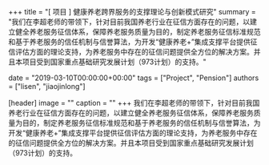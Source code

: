 +++
title = "[ 项目 ] 健康养老跨界服务的支撑理论与创新模式研究"
summary = "我们在李超老师的带领下，针对目前我国养老行业在征信方面存在的问题，以建立健全养老服务征信体系，保障养老服务质量为目的，制定养老服务征信标准规范和基于养老服务的信任机制与信誉算法，为开发“健康养老+”集成支撑平台提供征信评估方面的理论支持，为养老服务中存在的征信问题提供全方位的解决方案。并且本项目受到国家重点基础研究发展计划（973计划）的支持。"

date = "2019-03-10T00:00:00+00:00"
tags = ["Project", "Pension"]
authors = ["lisen", "jiaojinlong"]

[header]
image = ""
caption = ""
+++
我们在李超老师的带领下，针对目前我国养老行业在征信方面存在的问题，以建立健全养老服务征信体系，保障养老服务质量为目的，制定养老服务征信标准规范和基于养老服务的信任机制与信誉算法，为开发“健康养老+”集成支撑平台提供征信评估方面的理论支持，为养老服务中存在的征信问题提供全方位的解决方案。并且本项目受到国家重点基础研究发展计划（973计划）的支持。
